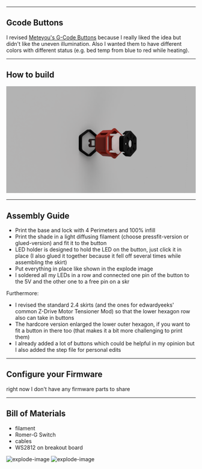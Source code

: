 --------------------------------------------------------------------------------
Gcode Buttons
--------------------------------------------------------------------------------
I revised [Meteyou's G-Code Buttons](../../../legacy_printers/printer_mods/meteyou/gcode_buttons) because I really liked the idea but didn't like the uneven illumination.
Also I wanted them to have different colors with different status (e.g. bed temp from blue to red while heating).


--------------------------------------------------------------------------------
How to build
--------------------------------------------------------------------------------

![explode-image](pictures/button.png)

--------------------------------------------------------------------------------
Assembly Guide
--------------------------------------------------------------------------------
- Print the base and lock with 4 Perimeters and 100% infill
- Print the shade in a light diffusing filament (choose pressfit-version or glued-version) and fit it to the button
- LED holder is designed to hold the LED on the button, just click it in place (I also glued it together because it fell off several times while assembling the skirt)
- Put everything in place like shown in the explode image
- I soldered all my LEDs in a row and connected one pin of the button to the 5V and the other one to a free pin on a skr

Furthermore:
- I revised the standard 2.4 skirts (and the ones for edwardyeeks' common Z-Drive Motor Tensioner Mod) so that the lower hexagon row also can take in buttons
- The hardcore version enlarged the lower outer hexagon, if you want to fit a button in there too (that makes it a bit more challenging to print them)
- I already added a lot of buttons which could be helpful in my opinion but I also added the step file for personal edits
--------------------------------------------------------------------------------
Configure your Firmware
--------------------------------------------------------------------------------

right now I don't have any firmware parts to share

--------------------------------------------------------------------------------
Bill of Materials
--------------------------------------------------------------------------------
- filament
- Romer-G Switch
- cables
- WS2812 on breakout board

![explode-image](pictures/example.png)
![explode-image](pictures/glow_example.png)